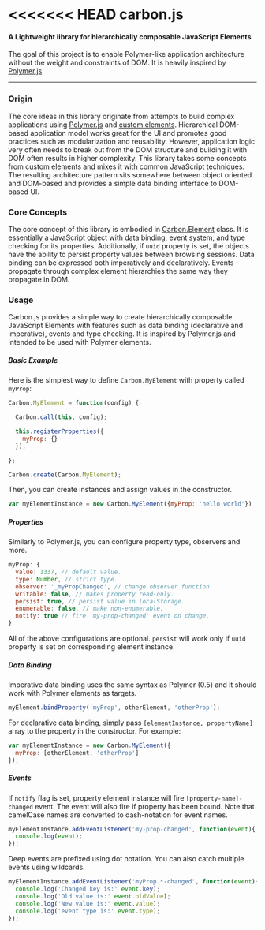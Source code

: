 <<<<<<< HEAD
carbon.js
=========

#### A Lightweight library for hierarchically composable JavaScript Elements ####

The goal of this project is to enable Polymer-like application architecture without the weight and constraints of DOM. It is heavily inspired by [Polymer.js](https://github.com/Polymer/polymer/).

---

### Origin ###

The core ideas in this library originate from attempts to build complex applications using [Polymer.js](https://github.com/Polymer/polymer/) and [custom elements](http://w3c.github.io/webcomponents/spec/custom/). Hierarchical DOM-based application model works great for the UI and promotes good practices such as modularization and reusability. However, application logic very often needs to break out from the DOM structure and building it with DOM often results in higher complexity. This library takes some concepts from custom elements and mixes it with common JavaScript techniques. The resulting architecture pattern sits somewhere between object oriented and DOM-based and provides a simple data binding interface to DOM-based UI.

### Core Concepts ###

The core concept of this library is embodied in [Carbon.Element](https://github.com/arodic/carbon.js/blob/dev/src/element.js) class. It is essentially a JavaScript object with data binding, event system, and type checking for its properties. Additionally, if `uuid` property is set, the objects have the ability to persist property values between browsing sessions. Data binding can be expressed both imperatively and declaratively. Events propagate through complex element hierarchies the same way they propagate in DOM.

### Usage ###

Carbon.js provides a simple way to create hierarchically composable JavaScript Elements with features such as
data binding (declarative and imperative), events and type checking.
It is inspired by Polymer.js and intended to be used with Polymer elements.

##### Basic Example #####

Here is the simplest way to define `Carbon.MyElement` with property called `myProp`:

```javascript
Carbon.MyElement = function(config) {

  Carbon.call(this, config);

  this.registerProperties({
    myProp: {}
  });

};

Carbon.create(Carbon.MyElement);
```

Then, you can create instances and assign values in the constructor.


```javascript
var myElementInstance = new Carbon.MyElement({myProp: 'hello world'})

```


##### Properties #####

Similarly to Polymer.js, you can configure property type, observers and more.

```javascript
myProp: {
  value: 1337, // default value.
  type: Number, // strict type.
  observer: '_myPropChanged', // change observer function.
  writable: false, // makes property read-only.
  persist: true, // persist value in localStorage.
  enumerable: false, // make non-enumerable.
  notify: true // fire 'my-prop-changed' event on change.
}
```

All of the above configurations are optional. `persist` will work only if `uuid` property is set on corresponding element instance.

##### Data Binding #####

Imperative data binding uses the same syntax as Polymer (0.5) and it should work with Polymer elements as targets.

```javascript
myElement.bindProperty('myProp', otherElement, 'otherProp');
```

For declarative data binding, simply pass `[elementInstance, propertyName]` array to the property in the constructor. For example:

```javascript
var myElementInstance = new Carbon.MyElement({
  myProp: [otherElement, 'otherProp']
});

```

##### Events #####

If `notify` flag is set, property element instance will fire `[property-name]-changed` event. The event will also fire if property has been bound. Note that camelCase names are converted to dash-notation for event names.

```javascript
myElementInstance.addEventListener('my-prop-changed', function(event){
  console.log(event);
});
```

Deep events are prefixed using dot notation. You can also catch multiple events using wildcards.

```javascript
myElementInstance.addEventListener('myProp.*-changed', function(event){
  console.log('Changed key is:' event.key);
  console.log('Old value is:' event.oldValue);
  console.log('New value is:' event.value);
  console.log('event type is:' event.type);
});
```
